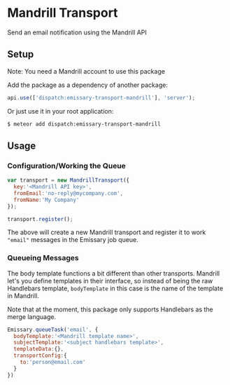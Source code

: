 Mandrill Transport
===============

Send an email notification using the Mandrill API

## Setup
Note: You need a Mandrill account to use this package

Add the package as a dependency of another package:

```javascript
api.use(['dispatch:emissary-transport-mandrill'], 'server');
```

Or just use it in your root application:

```bash
$ meteor add dispatch:emissary-transport-mandrill
```

## Usage

### Configuration/Working the Queue
```javascript
var transport = new MandrillTransport({
  key:'<Mandrill API key>',
  fromEmail:'no-reply@mycompany.com',
  fromName:'My Company'
});

transport.register();
```

The above will create a new Mandrill transport and register it to work `"email"` messages in the Emissary job queue.

### Queueing Messages
The body template functions a bit different than other transports. Mandrill let's you define templates in their interface, so instead of being the raw Handlebars template, `bodyTemplate` in this case is the name of the template in Mandrill.

Note that at the moment, this package only supports Handlebars as the merge language.

```javascript
Emissary.queueTask('email', {
  bodyTemplate:'<Mandrill template name>',
  subjectTemplate:'<subject handlebars template>',
  templateData:{},
  transportConfig:{
    to:'person@email.com'
  }
})
```

